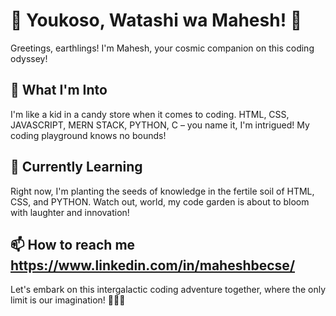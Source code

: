 # 👋 Youkoso, Watashi wa  Mahesh! 🚀

Greetings, earthlings! I'm Mahesh, your cosmic companion on this coding odyssey!

## 👀 What I'm Into

I'm like a kid in a candy store when it comes to coding. HTML, CSS, JAVASCRIPT, MERN STACK, PYTHON, C – you name it, I'm intrigued! My coding playground knows no bounds!

## 🌱 Currently Learning

Right now, I'm planting the seeds of knowledge in the fertile soil of HTML, CSS, and PYTHON. Watch out, world, my code garden is about to bloom with laughter and innovation!


📫 How to reach me https://www.linkedin.com/in/maheshbecse/
---

Let's embark on this intergalactic coding adventure together, where the only limit is our imagination! 🌌👨‍💻


